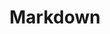 ---
tags: techstack
title: Markdown
experience: 85
description: "This includes Markdown in multiple flavours and Nunjuck used for my blog and portfolio"
category: language
---